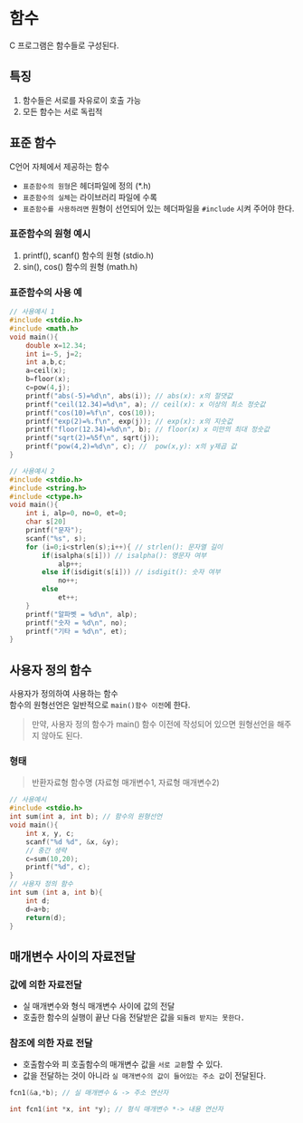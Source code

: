 # 함수
C 프로그램은 함수들로 구성된다.

## 특징
1. 함수들은 서로를 자유로이 호출 가능
2. 모든 함수는 서로 독립적

## 표준 함수
C언어 자체에서 제공하는 함수
- `표준함수의 원형`은 헤더파일에 정의 (*.h)
- `표준함수의 실체`는 라이브러리 파일에 수록
- `표준함수를 사용하려면` 원형이 선언되어 있는 헤더파일을 `#include` 시켜 주어야 한다.

### 표준함수의 원형 예시
1. printf(), scanf() 함수의 원형 (stdio.h)
2. sin(), cos() 함수의 원형 (math.h)

### 표준함수의 사용 예
``` C
// 사용예시 1
#include <stdio.h>
#include <math.h>
void main(){
    double x=12.34;
    int i=-5, j=2;
    int a,b,c;
    a=ceil(x);
    b=floor(x);
    c=pow(4,j);
    printf("abs(-5)=%d\n", abs(i)); // abs(x): x의 절댓값
    printf("ceil(12.34)=%d\n", a); // ceil(x): x 이상의 최소 정숫값
    printf("cos(10)=%f\n", cos(10)); 
    printf("exp(2)=%.f\n", exp(j)); // exp(x): x의 지숫값
    printf("floor(12.34)=%d\n", b); // floor(x) x 미만의 최대 정숫값
    printf("sqrt(2)=%5f\n", sqrt(j));
    printf("pow(4,2)=%d\n", c); //  pow(x,y): x의 y제곱 값
}
```

``` C
// 사용예시 2
#include <stdio.h>
#include <string.h>
#include <ctype.h>
void main(){
    int i, alp=0, no=0, et=0;
    char s[20]
    printf("문자");
    scanf("%s", s);
    for (i=0;i<strlen(s);i++){ // strlen(): 문자열 길이
        if(isalpha(s[i])) // isalpha(): 영문자 여부 
            alp++;
        else if(isdigit(s[i])) // isdigit(): 숫자 여부
            no++;
        else
            et++;
    }
    printf("알파벳 = %d\n", alp);
    printf("숫자 = %d\n", no);
    printf("기타 = %d\n", et);
}
```

## 사용자 정의 함수
사용자가 정의하여 사용하는 함수  
함수의 원형선언은 일반적으로 `main()함수 이전`에 한다.
> 만약, 사용자 정의 함수가 main() 함수 이전에 작성되어 있으면 원형선언을 해주지 않아도 된다.

### 형태
> 반환자료형 함수명 (자료형 매개변수1, 자료형 매개변수2)

``` C
// 사용예시
#include <stdio.h>
int sum(int a, int b); // 함수의 원형선언
void main(){
    int x, y, c;
    scanf("%d %d", &x, &y);
    // 중간 생략
    c=sum(10,20);
    printf("%d", c);
}
// 사용자 정의 함수
int sum (int a, int b){
    int d; 
    d=a+b;
    return(d);
}
```

## 매개변수 사이의 자료전달
### 값에 의한 자료전달
- 실 매개변수와 형식 매개변수 사이에 값의 전달
- 호출한 함수의 실행이 끝난 다음 전달받은 값을 `되돌려 받지는 못한다.`

### 참조에 의한 자료 전달
- 호출함수와 피 호출함수의 매개변수 값을 `서로 교환`할 수 있다.
- 값을 전달하는 것이 아니라 `실 매개변수의 값이 들어있는 주소 값`이 전달된다.

``` C
fcn1(&a,*b); // 실 매개변수 & -> 주소 연산자

int fcn1(int *x, int *y); // 형식 매개변수 *-> 내용 연산자
```